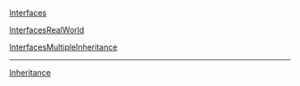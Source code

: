 [Interfaces](Interfaces/README.md)

[InterfacesRealWorld](InterfacesRealWorld/README.md)

[InterfacesMultipleInheritance](InterfacesMultipleInheritance/README.md)

---

[Inheritance](Notes/inheritance/README.md)
